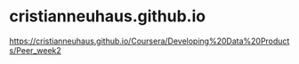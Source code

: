 # cristianneuhaus.github.io

https://cristianneuhaus.github.io/Coursera/Developing%20Data%20Products/Peer_week2
